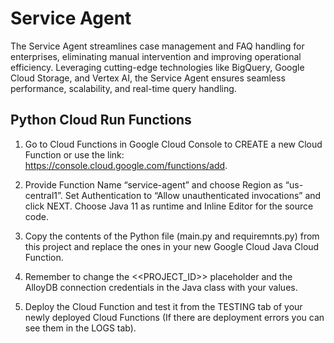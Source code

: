 # Service Agent
The Service Agent streamlines case management and FAQ handling for enterprises, eliminating manual intervention and improving operational efficiency. Leveraging cutting-edge technologies like BigQuery, Google Cloud Storage, and Vertex AI, the Service Agent ensures seamless performance, scalability, and real-time query handling.


## Python Cloud Run Functions

1. Go to Cloud Functions in Google Cloud Console to CREATE a new Cloud Function or use the link: https://console.cloud.google.com/functions/add. 

2. Provide Function Name “service-agent” and choose Region as “us-central1”. Set Authentication to “Allow unauthenticated invocations” and click NEXT. Choose Java 11 as runtime and Inline Editor for the source code.

3. Copy the contents of the Python file (main.py and requiremnts.py) from this project and replace the ones in your new Google Cloud Java Cloud Function.

4. Remember to change the <<PROJECT_ID>> placeholder and the AlloyDB connection credentials in the Java class with your values.

5. Deploy the Cloud Function and test it from the TESTING tab of your newly deployed Cloud Functions (If there are deployment errors you can see them in the LOGS tab).


